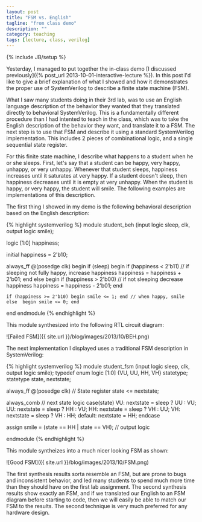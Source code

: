 ```yaml
---
layout: post
title: "FSM vs. English"
tagline: "from class demo"
description: ""
category: teaching
tags: [lecture, class, verilog]
---
```

{% include JB/setup %}

Yesterday, I managed to put together the in-class demo 
[I discussed previously]({% post_url 2013-10-01-interactive-lecture %}).
In this post I'd like to give a brief explanation of what I showed and
how it demonstrates the proper use of SystemVerilog to describe a
finite state machine (FSM).

What I saw many students doing in their 3rd lab, was to use an English
language description of the behavior they wanted that they translated
directly to behavioral SystemVerilog.
This is a fundamentally different procedure than I had intented to
teach in the class, which was to take the English description of the
behavior they want, and translate it to a FSM.
The next step is to use that FSM and describe it using a standard
SystemVerilog implementation. 
This includes 2 pieces of combinational logic, and a single sequential
state register.

For this finite state machine, I describe what happens to a student when he or she sleeps.
First, let's say that a student can be happy, very happy, unhappy, or very unhappy.
Whenever that student sleeps, happiness increases until it saturates at very happy.
If a student doesn't sleep, then happiness decreases until it is empty at very unhappy.
When the student is happy, or very happy, the student will smile.
The following examples are implementations of this description.

The first thing I showed in my demo is the following behavioral
description based on the English description:

{% highlight systemverilog %}
module student_beh (input logic sleep, clk, output logic smile);

logic [1:0] happiness;

initial happiness = 2'b10;

always_ff @(posedge clk) begin
	if (sleep) begin
		if (happiness < 2'b11) // if sleeping not fully happy, increase happiness
			happiness = happiness + 2'b01;
	end
	else begin
		if (happiness > 2'b00) // if not sleeping decrease happiness
			happiness = happiness - 2'b01;
	end
	
	if (happiness >= 2'b10) begin smile <= 1; end // when happy, smile
	else  begin smile <= 0; end
end
endmodule
{% endhighlight %}

This module synthesized into the following RTL circuit diagram:

![Failed FSM]({{ site.url }}/blog/images/2013/10/BEH.png)

The next implementation I displayed uses a traditional FSM description
in SystemVerilog:

{% highlight systemverilog %}
module student_fsm (input logic sleep, clk, output logic smile);
typedef enum logic [1:0] {VU, UU, HH, VH} statetype;
statetype state, nextstate;

always_ff @(posedge clk) // State register
	state <= nextstate;

always_comb // next state logic
	case(state)
		VU:	nextstate = sleep ? UU : VU;
		UU:	nextstate = sleep ? HH : VU;
		HH:	nextstate = sleep ? VH : UU;
		VH:	nextstate = sleep ? VH : HH;
		default: nextstate = HH;
	endcase
	
assign smile = (state == HH | state == VH); // output logic

endmodule
{% endhighlight %}

This module syntheizes into a much nicer looking FSM as shown:

![Good FSM]({{ site.url }}/blog/images/2013/10/FSM.png)

The first synthesis results sorta resemble an FSM, but are prone to
bugs and inconsistent behavior, and led many students to spend much
more time than they should have on the first lab assignment.
The second synthesis results show exactly an FSM, and if we translated
our English to an FSM diagram before starting to code, then we will
easily be able to match our FSM to the results.
The second technique is very much preferred for any hardware design.



